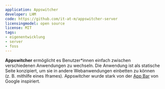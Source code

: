 ```yaml
---
application: Appswitcher
developer: LHM
code: https://github.com/it-at-m/appswitcher-server
licensingmodel: open source
license: MIT
tags:
- eigenentwicklung
- server
- foss
---
```


__Appswitcher__ ermöglicht es Benutzer*innen einfach zwischen verschiedenen Anwendungen zu wechseln.
Die Anwendung ist als statische Seite konzipiert, um sie in andere Webanwendungen einbetten zu können (z. B. mithilfe eines Iframes). 
Appswitcher wurde stark von der [App Bar](https://support.google.com/accounts/answer/1714464?hl=en#zippy=%2Cswitch-between-apps) von Google inspiriert.
